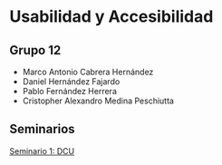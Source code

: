 # Usabilidad y Accesibilidad
## Grupo 12
- Marco Antonio Cabrera Hernández
- Daniel Hernández Fajardo
- Pablo Fernández Herrera
- Cristopher Alexandro Medina Peschiutta

## Seminarios
[Seminario 1: DCU](https://github.com/alu0101320489/UyA/blob/main/Seminario%20DCU/Readme.md)
